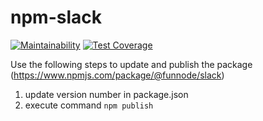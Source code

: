 # npm-slack

[![Maintainability](https://api.codeclimate.com/v1/badges/179b0e6db5f9b907f2fa/maintainability)](https://codeclimate.com/github/FunNode/npm-slack/maintainability)
[![Test Coverage](https://api.codeclimate.com/v1/badges/179b0e6db5f9b907f2fa/test_coverage)](https://codeclimate.com/github/FunNode/npm-slack/test_coverage)

Use the following steps to update and publish the package (https://www.npmjs.com/package/@funnode/slack)

1. update version number in package.json
2. execute command `npm publish`
